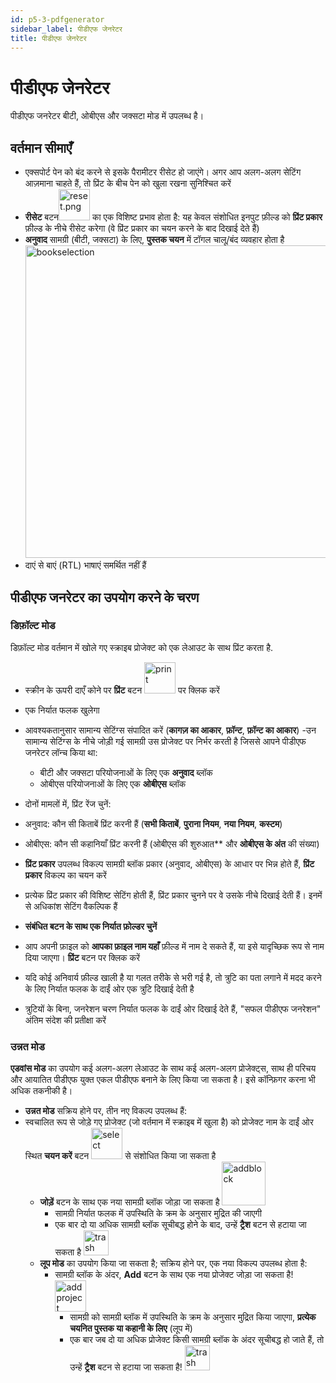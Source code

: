 ```yaml
---
id: p5-3-pdfgenerator
sidebar_label: पीडीएफ जेनरेटर
title: पीडीएफ जेनरेटर
---
```


# पीडीएफ जेनरेटर

पीडीएफ जनरेटर बीटी, ओबीएस और जक्सटा मोड में उपलब्ध है।

## वर्तमान सीमाएँ
- एक्सपोर्ट पेन को बंद करने से इसके पैरामीटर रीसेट हो जाएंगे। अगर आप अलग-अलग सेटिंग आज़माना चाहते हैं, तो प्रिंट के बीच पेन को खुला रखना सुनिश्चित करें
- **रीसेट** बटन<img src="/0.7.0/Reset.png"  width="50px" alt="reset.png"/> का एक विशिष्ट प्रभाव होता है: यह केवल संशोधित इनपुट फ़ील्ड को **प्रिंट प्रकार** फ़ील्ड के नीचे रीसेट करेगा (वे प्रिंट प्रकार का चयन करने के बाद दिखाई देते हैं)
- **अनुवाद** सामग्री (बीटी, जक्सटा) के लिए, **पुस्तक चयन** में टॉगल चालू/बंद व्यवहार होता है <img src="/0.8.1/hi_Bookselection.png"  width="500px" alt="bookselection"/>
- दाएं से बाएं (RTL) भाषाएं समर्थित नहीं हैं

## पीडीएफ जनरेटर का उपयोग करने के चरण
### डिफ़ॉल्ट मोड
डिफ़ॉल्ट मोड वर्तमान में खोले गए स्क्राइब प्रोजेक्ट को एक लेआउट के साथ प्रिंट करता है.
- स्क्रीन के ऊपरी दाएँ कोने पर **प्रिंट** बटन <img src="/0.7.0/Print.png"  width="50px" alt="print"/> पर क्लिक करें
- एक निर्यात फलक खुलेगा
- आवश्यकतानुसार सामान्य सेटिंग्स संपादित करें (**कागज़ का आकार**, **फ़ॉन्ट**, **फ़ॉन्ट का आकार**)
-उन सामान्य सेटिंग्स के नीचे जोड़ी गई सामग्री उस प्रोजेक्ट पर निर्भर करती है जिससे आपने पीडीएफ जनरेटर लॉन्च किया था:
  - बीटी और जक्सटा परियोजनाओं के लिए एक **अनुवाद** ब्लॉक
  - ओबीएस परियोजनाओं के लिए एक **ओबीएस** ब्लॉक
- दोनों मामलों में, प्रिंट रेंज चुनें:
- अनुवाद: कौन सी किताबें प्रिंट करनी हैं (**सभी किताबें**, **पुराना नियम**, **नया नियम**, **कस्टम**)
- ओबीएस: कौन सी कहानियाँ प्रिंट करनी हैं (ओबीएस की शुरुआत** और **ओबीएस के अंत** की संख्या)

-  **प्रिंट प्रकार** उपलब्ध विकल्प सामग्री ब्लॉक प्रकार (अनुवाद, ओबीएस) के आधार पर भिन्न होते हैं, **प्रिंट प्रकार** विकल्प का चयन करें
- प्रत्येक प्रिंट प्रकार की विशिष्ट सेटिंग होती हैं, प्रिंट प्रकार चुनने पर वे उसके नीचे दिखाई देती हैं। इनमें से अधिकांश सेटिंग वैकल्पिक हैं
- **संबंधित बटन के साथ एक निर्यात फ़ोल्डर चुनें**
- आप अपनी फ़ाइल को **आपका फ़ाइल नाम यहाँ** फ़ील्ड में नाम दे सकते हैं, या इसे यादृच्छिक रूप से नाम दिया जाएगा।
**प्रिंट** बटन पर क्लिक करें
- यदि कोई अनिवार्य फ़ील्ड खाली है या गलत तरीके से भरी गई है, तो त्रुटि का पता लगाने में मदद करने के लिए निर्यात फलक के दाईं ओर एक त्रुटि दिखाई देती है
- त्रुटियों के बिना, जनरेशन चरण निर्यात फलक के दाईं ओर दिखाई देते हैं, "सफल पीडीएफ जनरेशन" अंतिम संदेश की प्रतीक्षा करें

### उन्नत मोड
**एडवांस मोड** का उपयोग कई अलग-अलग लेआउट के साथ कई अलग-अलग प्रोजेक्ट्स, साथ ही परिचय और आयातित पीडीएफ युक्त एकल पीडीएफ बनाने के लिए किया जा सकता है। इसे कॉन्फ़िगर करना भी अधिक तकनीकी है।
- **उन्नत मोड** सक्रिय होने पर, तीन नए विकल्प उपलब्ध हैं:
- स्वचालित रूप से जोड़े गए प्रोजेक्ट (जो वर्तमान में स्क्राइब में खुला है) को प्रोजेक्ट नाम के दाईं ओर स्थित **चयन करें** बटन <img src="/0.7.0/Select.png"  width="50px" alt="select"/> से संशोधित किया जा सकता है
  - **जोड़ें** बटन के साथ एक नया सामग्री ब्लॉक जोड़ा जा सकता है <img src="/0.7.0/Addblock.png"  width="70px" alt="addblock"/>
    - सामग्री निर्यात फलक में उपस्थिति के क्रम के अनुसार मुद्रित की जाएगी
    - एक बार दो या अधिक सामग्री ब्लॉक सूचीबद्ध होने के बाद, उन्हें **ट्रैश** बटन से हटाया जा सकता है <img src="/0.7.0/Trash.png"  width="40px" alt="trash"/>
  - **लूप मोड** का उपयोग किया जा सकता है; सक्रिय होने पर, एक नया विकल्प उपलब्ध होता है:
    - सामग्री ब्लॉक के अंदर, **Add** बटन के साथ एक नया प्रोजेक्ट जोड़ा जा सकता है! <img src="/0.7.0/Addproject.png"  width="50px" alt="addproject"/>
      - सामग्री को सामग्री ब्लॉक में उपस्थिति के क्रम के अनुसार मुद्रित किया जाएगा, **प्रत्येक चयनित पुस्तक या कहानी के लिए** (लूप में)
      - एक बार जब दो या अधिक प्रोजेक्ट किसी सामग्री ब्लॉक के अंदर सूचीबद्ध हो जाते हैं, तो उन्हें **ट्रैश** बटन से हटाया जा सकता है! <img src="/0.7.0/Trash.png"  width="40px" alt="trash"/>